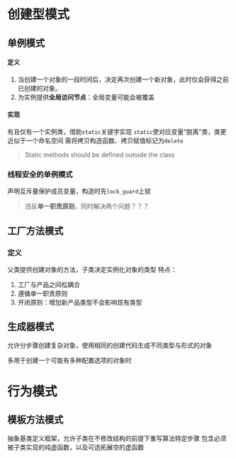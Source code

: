 创建型模式
===
单例模式
---
#### 定义
1. 当创建一个对象的一段时间后，决定再次创建一个新对象，此时仅会获得之前已创建的对象。
2. 为实例提供**全局访问节点**：全局变量可能会被覆盖

#### 实现
有且仅有一个实例类，借助`static`关键字实现
`static`使对应变量“脱离”类，类更近似于一个命名空间
需将拷贝构造函数、拷贝赋值标记为`delete`

> Static methods should be defined outside the class

### 线程安全的单例模式
声明互斥量保护成员变量，构造时先`lock_guard`上锁

> 违反**单一职责原则**，同时解决两个问题？？？


工厂方法模式
---
### 定义
父类提供创建对象的方法，子类决定实例化对象的类型
特点：
1. 工厂与产品之间松耦合
2. 遵循单一职责原则
3. 开闭原则：增加新产品类型不会影响现有类型

生成器模式
---
允许分步骤创建复杂对象，使用相同的创建代码生成不同类型与形式的对象

多用于创建一个可能有多种配置选项的对象时




行为模式
===
模板方法模式
---
抽象基类定义框架，允许子类在不修改结构的前提下重写算法特定步骤
包含必须被子类实现的纯虚函数，以及可选拓展空的虚函数





